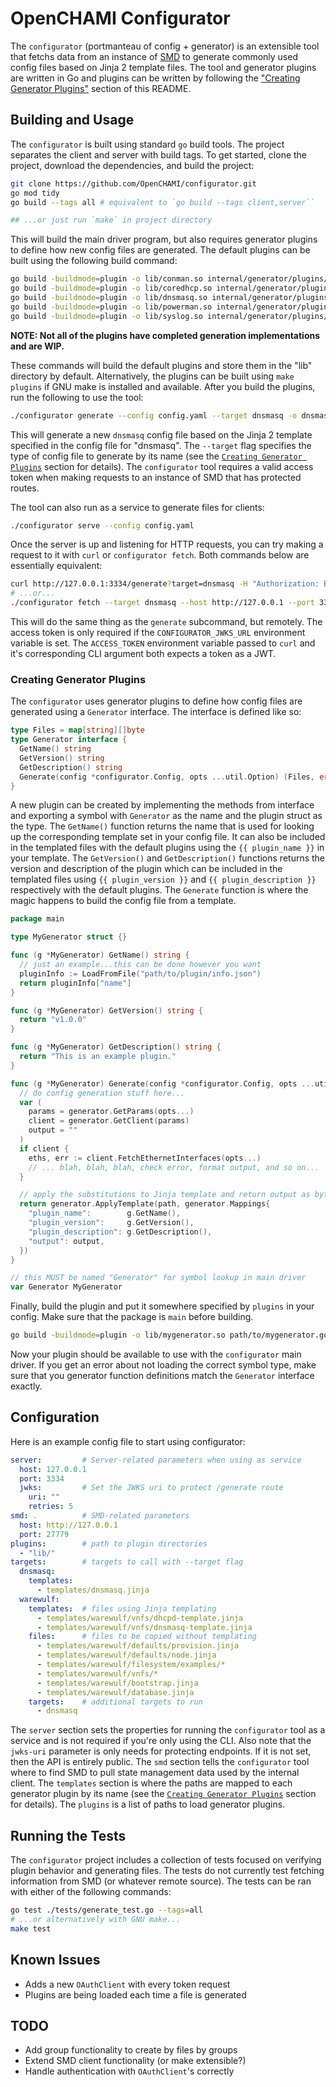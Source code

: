 # OpenCHAMI Configurator

The `configurator` (portmanteau of config + generator) is an extensible tool that fetchs data from an instance of [SMD](https://github.com/OpenCHAMI/smd) to generate commonly used config files based on Jinja 2 template files. The tool and generator plugins are written in Go and plugins can be written by following the ["Creating Generator Plugins"](#creating-generator-plugins) section of this README.

## Building and Usage

The `configurator` is built using standard `go` build tools. The project separates the client and server with build tags. To get started, clone the project, download the dependencies, and build the project:

```bash
git clone https://github.com/OpenCHAMI/configurator.git
go mod tidy
go build --tags all # equivalent to `go build --tags client,server``

## ...or just run `make` in project directory
```

This will build the main driver program, but also requires generator plugins to define how new config files are generated. The default plugins can be built using the following build command:

```bash
go build -buildmode=plugin -o lib/conman.so internal/generator/plugins/conman/conman.go
go build -buildmode=plugin -o lib/coredhcp.so internal/generator/plugins/coredhcp/coredhcp.go
go build -buildmode=plugin -o lib/dnsmasq.so internal/generator/plugins/dnsmasq/dnsmasq.go
go build -buildmode=plugin -o lib/powerman.so internal/generator/plugins/powerman/powerman.go
go build -buildmode=plugin -o lib/syslog.so internal/generator/plugins/syslog/syslog.go
```

**NOTE: Not all of the plugins have completed generation implementations and are WIP.**

These commands will build the default plugins and store them in the "lib" directory by default. Alternatively, the plugins can be built using `make plugins` if GNU make is installed and available. After you build the plugins, run the following to use the tool:

```bash
./configurator generate --config config.yaml --target dnsmasq -o dnsmasq.conf
```

This will generate a new `dnsmasq` config file based on the Jinja 2 template specified in the config file for "dnsmasq". The `--target` flag specifies the type of config file to generate by its name (see the [`Creating Generator Plugins`](#creating-generator-plugins) section for details). The `configurator` tool requires a valid access token when making requests to an instance of SMD that has protected routes.

The tool can also run as a service to generate files for clients:

```bash
./configurator serve --config config.yaml
```

Once the server is up and listening for HTTP requests, you can try making a request to it with `curl` or `configurator fetch`. Both commands below are essentially equivalent:

```bash
curl http://127.0.0.1:3334/generate?target=dnsmasq -H "Authorization: Bearer $ACCESS_TOKEN"
# ...or...
./configurator fetch --target dnsmasq --host http://127.0.0.1 --port 3334 
```

This will do the same thing as the `generate` subcommand, but remotely. The access token is only required if the `CONFIGURATOR_JWKS_URL` environment variable is set. The `ACCESS_TOKEN` environment variable passed to `curl` and it's corresponding CLI argument both expects a token as a JWT.

### Creating Generator Plugins

The `configurator` uses generator plugins to define how config files are generated using a `Generator` interface.  The interface is defined like so:

```go
type Files = map[string][]byte
type Generator interface {
  GetName() string
  GetVersion() string
  GetDescription() string
  Generate(config *configurator.Config, opts ...util.Option) (Files, error)
}
```

A new plugin can be created by implementing the methods from interface and exporting a symbol with `Generator` as the name and the plugin struct as the type. The `GetName()` function returns the name that is used for looking up the corresponding template set in your config file. It can also be included in the templated files with the default plugins using the `{{ plugin_name }}` in your template. The `GetVersion()` and `GetDescription()` functions returns the version and description of the plugin which can be included in the templated files using `{{ plugin_version }}` and `{{ plugin_description }}` respectively with the default plugins. The `Generate` function is where the magic happens to build the config file from a template.

```go
package main

type MyGenerator struct {}

func (g *MyGenerator) GetName() string {
  // just an example...this can be done however you want
  pluginInfo := LoadFromFile("path/to/plugin/info.json")
  return pluginInfo["name"]
}

func (g *MyGenerator) GetVersion() string {
  return "v1.0.0"
}

func (g *MyGenerator) GetDescription() string {
  return "This is an example plugin."
}

func (g *MyGenerator) Generate(config *configurator.Config, opts ...util.Option) (generator.Files, error) {
  // do config generation stuff here...
  var (
    params = generator.GetParams(opts...)
    client = generator.GetClient(params)
    output = ""
  )
  if client {
    eths, err := client.FetchEthernetInterfaces(opts...)
    // ... blah, blah, blah, check error, format output, and so on...
  }

  // apply the substitutions to Jinja template and return output as byte array
  return generator.ApplyTemplate(path, generator.Mappings{
    "plugin_name":        g.GetName(),
    "plugin_version":     g.GetVersion(),
    "plugin_description": g.GetDescription(),
    "output": output,
  })
}

// this MUST be named "Generator" for symbol lookup in main driver
var Generator MyGenerator
```

Finally, build the plugin and put it somewhere specified by `plugins` in your config. Make sure that the package is `main` before building.

```bash
go build -buildmode=plugin -o lib/mygenerator.so path/to/mygenerator.go
```

Now your plugin should be available to use with the `configurator` main driver. If you get an error about not loading the correct symbol type, make sure that you generator function definitions match the `Generator` interface exactly.

## Configuration

Here is an example config file to start using configurator:

```yaml
server:         # Server-related parameters when using as service
  host: 127.0.0.1
  port: 3334
  jwks:         # Set the JWKS uri to protect /generate route
    uri: ""
    retries: 5
smd: .          # SMD-related parameters
  host: http://127.0.0.1
  port: 27779
plugins:        # path to plugin directories
  - "lib/"
targets:        # targets to call with --target flag
  dnsmasq:
    templates:
      - templates/dnsmasq.jinja
  warewulf:
    templates:  # files using Jinja templating
      - templates/warewulf/vnfs/dhcpd-template.jinja
      - templates/warewulf/vnfs/dnsmasq-template.jinja
    files:      # files to be copied without templating
      - templates/warewulf/defaults/provision.jinja
      - templates/warewulf/defaults/node.jinja
      - templates/warewulf/filesystem/examples/*
      - templates/warewulf/vnfs/*
      - templates/warewulf/bootstrap.jinja
      - templates/warewulf/database.jinja
    targets:    # additional targets to run 
      - dnsmasq
```

The `server` section sets the properties for running the `configurator` tool as a service and is not required if you're only using the CLI. Also note that the `jwks-uri` parameter is only needs for protecting endpoints. If it is not set, then the API is entirely public. The `smd` section tells the `configurator` tool where to find SMD to pull state management data used by the internal client. The `templates` section is where the paths are mapped to each generator plugin by its name (see the [`Creating Generator Plugins`](#creating-generator-plugins) section for details). The `plugins` is a list of paths to load generator plugins.

## Running the Tests

The `configurator` project includes a collection of tests focused on verifying plugin behavior and generating files. The tests do not currently test fetching information from SMD (or whatever remote source). The tests can be ran with either of the following commands:

```bash
go test ./tests/generate_test.go --tags=all
# ...or alternatively with GNU make...
make test
```


## Known Issues

- Adds a new `OAuthClient` with every token request
- Plugins are being loaded each time a file is generated

## TODO

- Add group functionality to create by files by groups
- Extend SMD client functionality (or make extensible?)
- Handle authentication with `OAuthClient`'s correctly
